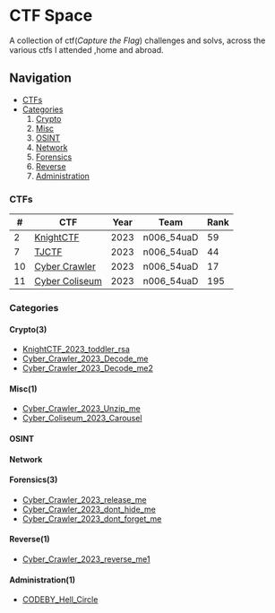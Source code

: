 # CTF Space
A collection of ctf(*Capture the Flag*) challenges and solvs, across the various ctfs I attended ,home and abroad.

## Navigation
- [CTFs](#ctfs)
- [Categories](#categories)
    1. [Crypto](#crypto)
    2. [Misc](#misc)
    3. [OSINT](#osint)
    4. [Network](#network)
    5. [Forensics](#forensics) 
    6. [Reverse](#reverse)
    7. [Administration](#administration)

### CTFs
| # |     CTF   | Year |   Team   |  Rank |
|---|-----------|------|----------|-------|
|2 |[KnightCTF](/CTFs/KnightCTF_2023/) | 2023 |n006_54uaD|  59  |
|7 |[TJCTF](/CTFs/TJCTF_2023/) | 2023 |n006_54uaD|  44  |
|10 |[Cyber Crawler](/CTFs/CyberCrawler_2023/) | 2023 |n006_54uaD|  17  |
|11 |[Cyber Coliseum](/CTFs/CyberColiseum_2023/) | 2023 |n006_54uaD| 195 |

### Categories 
#### Crypto(3)
- [KnightCTF_2023_toddler_rsa](/CTFs/KnightCTF_2023/Crypto/Toddler%20RSA/README.md)
- [Cyber_Crawler_2023_Decode_me](/CTFs/CyberCrawler_2023/Crypto/Decode%20me/README.md)
- [Cyber_Crawler_2023_Decode_me2](/CTFs/CyberCrawler_2023/Crypto/Decode%20me2/README.md)
#### Misc(1)
- [Cyber_Crawler_2023_Unzip_me](/CTFs/CyberCrawler_2023/Misc/Unzip%20me/README.md)
- [Cyber_Coliseum_2023_Carousel](/CTFs/CyberColiseum_2023/Misc/Carousel/README.md)
#### OSINT
#### Network
#### Forensics(3)
- [Cyber_Crawler_2023_release_me](/CTFs/CyberCrawler_2023/Forensics/release%20me/README.md)
- [Cyber_Crawler_2023_dont_hide_me](/CTFs/CyberCrawler_2023/Forensics/Dont%20Hide%20me/README.md)
- [Cyber_Crawler_2023_dont_forget_me](/CTFs/CyberCrawler_2023/Forensics/Dont%20Forget%20me/README.md)
#### Reverse(1)
- [Cyber_Crawler_2023_reverse_me1](/CTFs/CyberCrawler_2023/Reverse/Reverse%20me%201/README.md)
#### Administration(1)
- [CODEBY_Hell_Circle](/Websites/CODEBY/Administration/Hell%20Circle/README.md)






